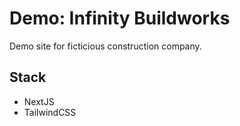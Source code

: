 # Demo: Infinity Buildworks
Demo site for ficticious construction company.

## Stack
- NextJS
- TailwindCSS